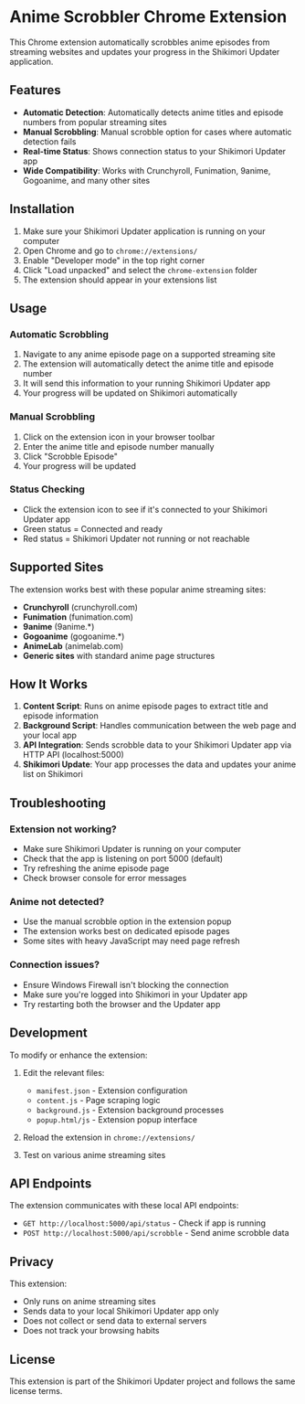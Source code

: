 # Anime Scrobbler Chrome Extension

This Chrome extension automatically scrobbles anime episodes from streaming websites and updates your progress in the Shikimori Updater application.

## Features

- **Automatic Detection**: Automatically detects anime titles and episode numbers from popular streaming sites
- **Manual Scrobbling**: Manual scrobble option for cases where automatic detection fails
- **Real-time Status**: Shows connection status to your Shikimori Updater app
- **Wide Compatibility**: Works with Crunchyroll, Funimation, 9anime, Gogoanime, and many other sites

## Installation

1. Make sure your Shikimori Updater application is running on your computer
2. Open Chrome and go to `chrome://extensions/`
3. Enable "Developer mode" in the top right corner
4. Click "Load unpacked" and select the `chrome-extension` folder
5. The extension should appear in your extensions list

## Usage

### Automatic Scrobbling
1. Navigate to any anime episode page on a supported streaming site
2. The extension will automatically detect the anime title and episode number
3. It will send this information to your running Shikimori Updater app
4. Your progress will be updated on Shikimori automatically

### Manual Scrobbling
1. Click on the extension icon in your browser toolbar
2. Enter the anime title and episode number manually
3. Click "Scrobble Episode"
4. Your progress will be updated

### Status Checking
- Click the extension icon to see if it's connected to your Shikimori Updater app
- Green status = Connected and ready
- Red status = Shikimori Updater not running or not reachable

## Supported Sites

The extension works best with these popular anime streaming sites:

- **Crunchyroll** (crunchyroll.com)
- **Funimation** (funimation.com) 
- **9anime** (9anime.*)
- **Gogoanime** (gogoanime.*)
- **AnimeLab** (animelab.com)
- **Generic sites** with standard anime page structures

## How It Works

1. **Content Script**: Runs on anime episode pages to extract title and episode information
2. **Background Script**: Handles communication between the web page and your local app
3. **API Integration**: Sends scrobble data to your Shikimori Updater app via HTTP API (localhost:5000)
4. **Shikimori Update**: Your app processes the data and updates your anime list on Shikimori

## Troubleshooting

### Extension not working?
- Make sure Shikimori Updater is running on your computer
- Check that the app is listening on port 5000 (default)
- Try refreshing the anime episode page
- Check browser console for error messages

### Anime not detected?
- Use the manual scrobble option in the extension popup
- The extension works best on dedicated episode pages
- Some sites with heavy JavaScript may need page refresh

### Connection issues?
- Ensure Windows Firewall isn't blocking the connection
- Make sure you're logged into Shikimori in your Updater app
- Try restarting both the browser and the Updater app

## Development

To modify or enhance the extension:

1. Edit the relevant files:
   - `manifest.json` - Extension configuration
   - `content.js` - Page scraping logic
   - `background.js` - Extension background processes
   - `popup.html/js` - Extension popup interface

2. Reload the extension in `chrome://extensions/`

3. Test on various anime streaming sites

## API Endpoints

The extension communicates with these local API endpoints:

- `GET http://localhost:5000/api/status` - Check if app is running
- `POST http://localhost:5000/api/scrobble` - Send anime scrobble data

## Privacy

This extension:
- Only runs on anime streaming sites
- Sends data to your local Shikimori Updater app only
- Does not collect or send data to external servers
- Does not track your browsing habits

## License

This extension is part of the Shikimori Updater project and follows the same license terms.
